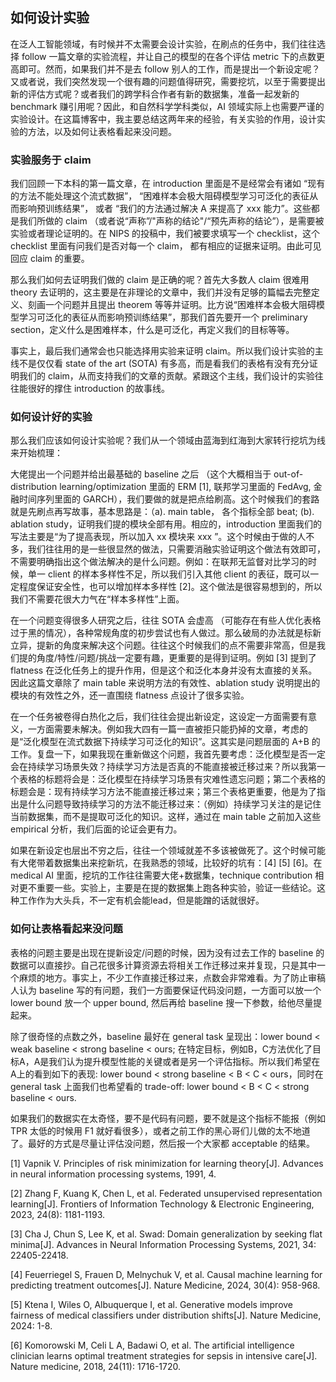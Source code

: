 ## 如何设计实验

在泛人工智能领域，有时候并不太需要会设计实验，在刷点的任务中，我们往往选择 follow 一篇文章的实验流程，并让自己的模型的在各个评估 metric 下的点数更高即可。然而，如果我们并不是去 follow 别人的工作，而是提出一个新设定呢？又或者说，我们突然发现一个很有趣的问题值得研究，需要挖坑，以至于需要提出新的评估方式呢？或者我们的跨学科合作者有新的数据集，准备一起发新的 benchmark 赚引用呢？因此，和自然科学学科类似，AI 领域实际上也需要严谨的实验设计。在这篇博客中，我主要总结这两年来的经验，有关实验的作用，设计实验的方法，以及如何让表格看起来没问题。

### 实验服务于 claim 

我们回顾一下本科的第一篇文章，在 introduction 里面是不是经常会有诸如 “现有的方法不能处理这个流式数据”， “困难样本会极大阻碍模型学习可泛化的表征从而影响预训练结果”， 或者 “我们的方法通过解决 A 来提高了 xxx 能力”。这些都是我们所做的 claim （或者说“声称”/"声称的结论"/“预先声称的结论”），是需要被实验或者理论证明的。在 NIPS 的投稿中，我们被要求填写一个 checklist，这个 checklist 里面有问我们是否对每一个 claim， 都有相应的证据来证明。由此可见回应 claim 的重要。

那么我们如何去证明我们做的 claim 是正确的呢？首先大多数人 claim 很难用 theory 去证明的，这主要是在非理论的文章中，我们并没有足够的篇幅去完整定义、刻画一个问题并且提出 theorem 等等并证明。比方说“困难样本会极大阻碍模型学习可泛化的表征从而影响预训练结果”，那我们首先要开一个 preliminary section，定义什么是困难样本，什么是可泛化，再定义我们的目标等等。

事实上，最后我们通常会也只能选择用实验来证明 claim。所以我们设计实验的主线不是仅仅看 state of the art (SOTA) 有多高，而是看我们的表格有没有充分证明我们的 claim，从而支持我们的文章的贡献。紧跟这个主线，我们设计的实验往往能很好的撑住 introduction 的故事线。

### 如何设计好的实验

那么我们应该如何设计实验呢？我们从一个领域由蓝海到红海到大家转行挖坑为线来开始梳理：

大佬提出一个问题并给出最基础的 baseline 之后 （这个大概相当于 out-of-distribution learning/optimization 里面的 ERM [1], 联邦学习里面的 FedAvg, 金融时间序列里面的 GARCH），我们要做的就是把点给刷高。这个时候我们的套路就是先刷点再写故事，基本思路是：（a). main table， 各个指标全部 beat; (b). ablation study，证明我们提的模块全部有用。相应的，introduction 里面我们的写法主要是“为了提高表现，所以加入 xx 模块来 xxx ”。这个时候由于做的人不多，我们往往用的是一些很显然的做法，只需要消融实验证明这个做法有效即可，不需要明确指出这个做法解决的是什么问题。例如：在联邦无监督对比学习的时候，单一 client 的样本多样性不足，所以我们引入其他 client 的表征，既可以一定程度保证安全性，也可以增加样本多样性 [2]。这个做法是很容易想到的，所以我们不需要花很大力气在“样本多样性”上面。

在一个问题变得很多人研究之后，往往 SOTA 会虚高 （可能存在有些人优化表格过于黑的情况），各种常规角度的初步尝试也有人做过。那么破局的办法就是标新立异，提新的角度来解决这个问题。往往这个时候我们的点不需要非常高，但是我们提的角度/特性/问题/挑战一定要有趣，更重要的是得到证明。例如 [3] 提到了 flatness 在泛化任务上的提升作用，但是这个和泛化本身并没有太直接的关系。因此这篇文章除了 main table 来说明方法的有效性、ablation study 说明提出的模块的有效性之外，还一直围绕 flatness 点设计了很多实验。

在一个任务被卷得白热化之后，我们往往会提出新设定，这设定一方面需要有意义，一方面需要未解决。例如我大四有一篇一直被拒只能扔掉的文章，考虑的是“泛化模型在流式数据下持续学习可泛化的知识”。这其实是问题层面的 A+B 的工作。复盘一下，如果我现在重新做这个问题，我首先要考虑：泛化模型是否一定会在持续学习场景失效？持续学习方法是否真的不能直接被迁移过来？所以我第一个表格的标题将会是：泛化模型在持续学习场景有灾难性遗忘问题；第二个表格的标题会是：现有持续学习方法不能直接迁移过来；第三个表格更重要，他是为了指出是什么问题导致持续学习的方法不能迁移过来：（例如）持续学习关注的是记住当前数据集，而不是提取可泛化的知识。这样，通过在 main table 之前加入这些 empirical 分析，我们后面的论证会更有力。

如果在新设定也层出不穷之后，往往一个领域就差不多该被做死了。这个时候可能有大佬带着数据集出来挖新坑，在我熟悉的领域，比较好的坑有：[4] [5] [6]。在 medical AI 里面，挖坑的工作往往需要大佬+数据集，technique contribution 相对更不重要一些。实验上，主要是在提的数据集上跑各种实验，验证一些结论。这种工作作为大头兵，不一定有机会能lead，但是能蹭的话就很好。



### 如何让表格看起来没问题

表格的问题主要是出现在提新设定/问题的时候，因为没有过去工作的 baseline 的数据可以直接抄。自己花很多计算资源去将相关工作迁移过来并复现，只是其中一个麻烦的地方。事实上，不少工作直接迁移过来，点数会非常难看。为了防止审稿人认为 baseline 写的有问题，我们一方面要保证代码没问题，一方面可以放一个 lower bound 放一个 upper bound, 然后再给 baseline 搜一下参数，给他尽量提起来。

除了很奇怪的点数之外，baseline 最好在 general task 呈现出：lower bound < weak baseline < strong baseline < ours; 在特定目标，例如B，C方法优化了目标A，A是我们认为提升模型性能的关键或者是另一个评估指标。所以我们希望在A上的看到如下的表现: lower bound < strong baseline < B < C < ours，同时在 general task 上面我们也希望看的 trade-off: lower bound < B < C < strong baseline < ours.

如果我们的数据实在太奇怪，要不是代码有问题，要不就是这个指标不能报（例如 TPR 太低的时候用 F1 就好看很多），或者之前工作的黑心哥们儿做的太不地道了。最好的方式是尽量让评估没问题，然后报一个大家都 acceptable 的结果。





[1] Vapnik V. Principles of risk minimization for learning theory[J]. Advances in neural information processing systems, 1991, 4.

[2] Zhang F, Kuang K, Chen L, et al. Federated unsupervised representation learning[J]. Frontiers of Information Technology & Electronic Engineering, 2023, 24(8): 1181-1193.

[3] Cha J, Chun S, Lee K, et al. Swad: Domain generalization by seeking flat minima[J]. Advances in Neural Information Processing Systems, 2021, 34: 22405-22418.

[4] Feuerriegel S, Frauen D, Melnychuk V, et al. Causal machine learning for predicting treatment outcomes[J]. Nature Medicine, 2024, 30(4): 958-968.

[5] Ktena I, Wiles O, Albuquerque I, et al. Generative models improve fairness of medical classifiers under distribution shifts[J]. Nature Medicine, 2024: 1-8.

[6] Komorowski M, Celi L A, Badawi O, et al. The artificial intelligence clinician learns optimal treatment strategies for sepsis in intensive care[J]. Nature medicine, 2018, 24(11): 1716-1720.
